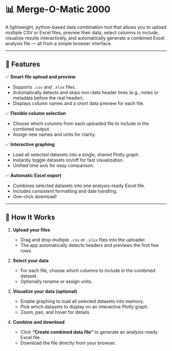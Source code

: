 # 📊 Merge-O-Matic 2000

A lightweight, python-based data combination tool that allows you to upload multiple CSV or Excel files, preview their data, select columns to include, visualize results interactively, and automatically generate a combined Excel analysis file — all from a simple browser interface.

---

## 🚀 Features

✅ **Smart file upload and preview**
- Supports `.csv` and `.xlsx` files.
- Automatically detects and skips non-data header lines (e.g., notes or metadata before the real header).
- Displays column names and a short data preview for each file.

✅ **Flexible column selection**
- Choose which columns from each uploaded file to include in the combined output.
- Assign new names and units for clarity.

✅ **Interactive graphing**
- Load all selected datasets into a single, shared Plotly graph.
- Instantly toggle datasets on/off for fast visualization.
- Unified time axis for easy comparison.

✅ **Automatic Excel export**
- Combines selected datasets into one analysis-ready Excel file.
- Includes consistent formatting and date handling.
- One-click download!

---

## 🧠 How It Works

1. **Upload your files**
   - Drag and drop multiple `.csv` or `.xlsx` files into the uploader.
   - The app automatically detects headers and previews the first few rows.

2. **Select your data**
   - For each file, choose which columns to include in the combined dataset.
   - Optionally rename or assign units.

3. **Visualize your data (optional)**
   - Enable graphing to load all selected datasets into memory.
   - Pick which datasets to display on an interactive Plotly graph.
   - Zoom, pan, and hover for details.

4. **Combine and download**
   - Click **“Create combined data file”** to generate an analysis-ready Excel file.
   - Download the file directly from your browser.
